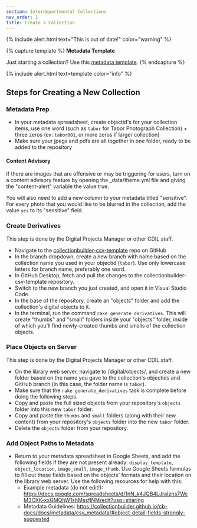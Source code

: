 ```yaml
---
section: Interdepartmental Collections
nav_order: 1
title: Create a Collection
---
```


{% include alert.html text="This is out of date!" color="warning" %}

{% capture template %}
**Metadata Template**

Just starting a collection? Use this [metadata template](https://docs.google.com/spreadsheets/d/1dRgG-Xd28gRZ9ErbU6-1YtgNM6gHFEh3IFNOwKzpoRc/copy?usp=sharing).
{% endcapture %}

{% include alert.html text=template color="info" %}

## Steps for Creating a New Collection 

### Metadata Prep

- In your metadata spreadsheet, create objectid's for your collection items, use one word (such as `tabor` for Tabor Photograph Collection) + three zeros (ex: `tabor001`, or more zeros if larger collection)
- Make sure your jpegs and pdfs are all together in one folder, ready to be added to the repository

#### Content Advisory

If there are images that are offensive or may be triggering for users, turn on a content advisory feature by opening the _data/theme.yml file and giving the "content-alert" variable the value true.

You will also need to add a new column to your metadata titled "sensitive". For every photo that you would like to be blurred in the collection, add the value `yes` to its "sensitive" field.

### Create Derivatives

This step is done by the Digital Projects Manager or other CDIL staff. 

- Navigate to the [collectionbuilder-csv-template](https://github.com/uidaholib/collectionbuilder-csv-template) repo on GitHub
- In the branch dropdown, create a new branch with name based on the collection name you used in your objectid (`tabor`). Use only lowercase letters for branch name, preferably one word.
- In GitHub Desktop, fetch and pull the changes to the collectionbuilder-csv-template repository.
- Switch to the new branch you just created, and open it in Visual Studio Code.
- In the base of the repository, create an "objects" folder and add the collection's digital objects to it.
- In the terminal, run the command `rake generate_derivatives`. This will create "thumbs" and "small" folders inside your "objects" folder, inside of which you'll find newly-created thumbs and smalls of the collection objects.

### Place Objects on Server

This step is done by the Digital Projects Manager or other CDIL staff. 

- On the library web server, navigate to /digital/objects/, and create a new folder based on the name you gave to the collection's objectids and GitHub branch (in this case, the folder name is `tabor`).
- Make sure that the `rake generate_derivatives` task is complete before doing the following steps.
- Copy and paste the full sized objects from your repository's `objects` folder into this new `tabor` folder.
- Copy and paste the `thumbs` and `small` folders (along with their new content) from your repository's `objects` folder into the new `tabor` folder.
- Delete the `objects` folder from your repository.

### Add Object Paths to Metadata

- Return to your metadata spreadsheet in Google Sheets, and add the following fields if they are not present already: `display_template`, `object_location`, `image_small`, `image_thumb`. Use Google Sheets formulas to fill out these fields based on the objects' formats and their location on the library web server. Use the following resources for help with this:
    - Example metadata (do not edit!): https://docs.google.com/spreadsheets/d/1nN_k4JQB4LJraIzns7WcM3OXK-xxGMQhW1shMssflNM/edit?usp=sharing
    - Metadata Guidelines: https://collectionbuilder.github.io/cb-docs/docs/metadata/csv_metadata/#object-detail-fields-strongly-suggested